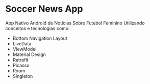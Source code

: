 # Soccer News App
App Nativo Android de Notícias Sobre Futebol Feminino
Utilizando conceitos e tecnologias como: 
- Bottom Navigation Layout
- LiveData
- ViewModel
- Material Design
- Retrofit
- Picasso
- Room
- Singleton
